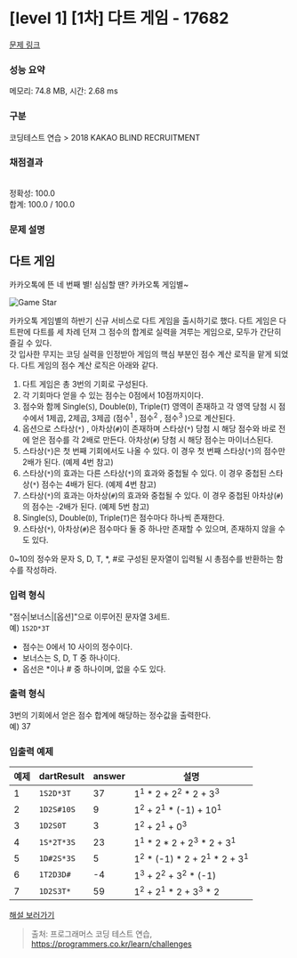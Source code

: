 # [level 1] [1차] 다트 게임 - 17682 

[문제 링크](https://school.programmers.co.kr/learn/courses/30/lessons/17682) 

### 성능 요약

메모리: 74.8 MB, 시간: 2.68 ms

### 구분

코딩테스트 연습 > 2018 KAKAO BLIND RECRUITMENT

### 채점결과

<br/>정확성: 100.0<br/>합계: 100.0 / 100.0

### 문제 설명

<h2>다트 게임</h2>

<p>카카오톡에 뜬 네 번째 별! 심심할 땐? 카카오톡 게임별~</p>

<p><img src="http://t1.kakaocdn.net/welcome2018/gamestar.png" title="게임별" alt="Game Star"></p>

<p>카카오톡 게임별의 하반기 신규 서비스로 다트 게임을 출시하기로 했다. 다트 게임은 다트판에 다트를 세 차례 던져 그 점수의 합계로 실력을 겨루는 게임으로, 모두가 간단히 즐길 수 있다.<br>
갓 입사한 무지는 코딩 실력을 인정받아 게임의 핵심 부분인 점수 계산 로직을 맡게 되었다. 다트 게임의 점수 계산 로직은 아래와 같다.</p>

<ol>
<li>다트 게임은 총 3번의 기회로 구성된다.</li>
<li>각 기회마다 얻을 수 있는 점수는 0점에서 10점까지이다.</li>
<li>점수와 함께 Single(<code>S</code>), Double(<code>D</code>), Triple(<code>T</code>) 영역이 존재하고 각 영역 당첨 시 점수에서 1제곱, 2제곱, 3제곱 (점수<sup>1</sup> , 점수<sup>2</sup> , 점수<sup>3</sup> )으로 계산된다.</li>
<li>옵션으로 스타상(<code>*</code>) , 아차상(<code>#</code>)이 존재하며 스타상(<code>*</code>) 당첨 시 해당 점수와 바로 전에 얻은 점수를 각 2배로 만든다. 아차상(<code>#</code>) 당첨 시 해당 점수는 마이너스된다.</li>
<li>스타상(<code>*</code>)은 첫 번째 기회에서도 나올 수 있다. 이 경우 첫 번째 스타상(<code>*</code>)의 점수만 2배가 된다. (예제 4번 참고)</li>
<li>스타상(<code>*</code>)의 효과는 다른 스타상(<code>*</code>)의 효과와 중첩될 수 있다. 이 경우 중첩된 스타상(<code>*</code>) 점수는 4배가 된다. (예제 4번 참고)</li>
<li>스타상(<code>*</code>)의 효과는 아차상(<code>#</code>)의 효과와 중첩될 수 있다. 이 경우 중첩된 아차상(<code>#</code>)의 점수는 -2배가 된다. (예제 5번 참고)</li>
<li>Single(<code>S</code>), Double(<code>D</code>), Triple(<code>T</code>)은 점수마다 하나씩 존재한다.</li>
<li>스타상(<code>*</code>), 아차상(<code>#</code>)은 점수마다 둘 중 하나만 존재할 수 있으며, 존재하지 않을 수도 있다. </li>
</ol>

<p>0~10의 정수와 문자 S, D, T, *, #로 구성된 문자열이 입력될 시 총점수를 반환하는 함수를 작성하라.</p>

<h3>입력 형식</h3>

<p>"점수|보너스|[옵션]"으로 이루어진 문자열 3세트.<br>
예)  <code>1S2D*3T</code></p>

<ul>
<li>점수는 0에서 10 사이의 정수이다.</li>
<li>보너스는 S, D, T 중 하나이다.</li>
<li>옵선은 *이나 # 중 하나이며, 없을 수도 있다.</li>
</ul>

<h3>출력 형식</h3>

<p>3번의 기회에서 얻은 점수 합계에 해당하는 정수값을 출력한다.<br>
예) 37</p>

<h3>입출력 예제</h3>
<table class="table">
        <thead><tr>
<th>예제</th>
<th>dartResult</th>
<th>answer</th>
<th>설명</th>
</tr>
</thead>
        <tbody><tr>
<td>1</td>
<td><code>1S2D*3T</code></td>
<td>37</td>
<td>1<sup>1</sup> * 2 + 2<sup>2</sup> * 2 + 3<sup>3</sup></td>
</tr>
<tr>
<td>2</td>
<td><code>1D2S#10S</code></td>
<td>9</td>
<td>1<sup>2</sup> + 2<sup>1</sup> * (-1) + 10<sup>1</sup></td>
</tr>
<tr>
<td>3</td>
<td><code>1D2S0T</code></td>
<td>3</td>
<td>1<sup>2</sup> + 2<sup>1</sup> + 0<sup>3</sup></td>
</tr>
<tr>
<td>4</td>
<td><code>1S*2T*3S</code></td>
<td>23</td>
<td>1<sup>1</sup> * 2 * 2 + 2<sup>3</sup> * 2 + 3<sup>1</sup></td>
</tr>
<tr>
<td>5</td>
<td><code>1D#2S*3S</code></td>
<td>5</td>
<td>1<sup>2</sup> * (-1) * 2 + 2<sup>1</sup> * 2 + 3<sup>1</sup></td>
</tr>
<tr>
<td>6</td>
<td><code>1T2D3D#</code></td>
<td>-4</td>
<td>1<sup>3</sup> + 2<sup>2</sup> + 3<sup>2</sup> * (-1)</td>
</tr>
<tr>
<td>7</td>
<td><code>1D2S3T*</code></td>
<td>59</td>
<td>1<sup>2</sup> + 2<sup>1</sup> * 2 + 3<sup>3</sup> * 2</td>
</tr>
</tbody>
      </table>
<p><a href="http://tech.kakao.com/2017/09/27/kakao-blind-recruitment-round-1/" target="_blank" rel="noopener">해설 보러가기</a></p>


> 출처: 프로그래머스 코딩 테스트 연습, https://programmers.co.kr/learn/challenges